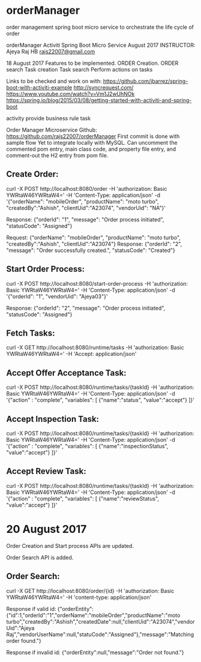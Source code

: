 # orderManager
order management spring boot micro service to orchestrate the life cycle of order

orderManager Activiti Spring Boot Micro Service
August 2017
INSTRUCTOR: Ajeya  Raj HB
rajs22007@gmail.com

18 August 2017
Features to be implemented.
ORDER Creation. 
ORDER search
Task creation
Task search
Perform actions on tasks

Links to be checked and work on with:
https://github.com/jbarrez/spring-boot-with-activiti-example 
http://syncrequest.com/ 
https://www.youtube.com/watch?v=Vm1J2wUhNOk 
https://spring.io/blog/2015/03/08/getting-started-with-activiti-and-spring-boot

activity provide business rule task

Order Manager Microservice Github:
  https://github.com/rajs22007/orderManager
  First commit is done with sample flow
  Yet to integrate locally with MySQL.
  Can uncomment the commented pom entry, main class code, and property file entry, and comment-out the H2 entry from pom file.

Create Order:
-------------
  curl -X POST http://localhost:8080/order -H 'authorization: Basic  YWRtaW46YWRtaW4=' -H 'Content-Type: application/json' -d '{"orderName": "mobileOrder", "productName": "moto turbo", "createdBy":"Ashish", "clientUid":"A23074", "vendorUid": "NA"}'
  
  Response: {"orderId": "1", "message": "Order process initiated", "statusCode": "Assigned"}
  
  Request: {"orderName": "mobileOrder", "productName": "moto turbo", "createdBy":"Ashish", "clientUid":"A23074"}
  Response: {"orderId": "2", "message": "Order successfully created.", "statusCode": "Created"}

Start Order Process:
--------------------
  curl -X POST http://localhost:8080/start-order-process -H 'authorization: Basic YWRtaW46YWRtaW4=' -H 'Content-Type: application/json' -d '{"orderId": "1", "vendorUid": "Ajeya03"}'
  
  Response: {"orderId": "2", "message": "Order process initiated", "statusCode": "Assigned"}

Fetch Tasks:
------------
  curl -X GET http://localhost:8080/runtime/tasks -H 'authorization: Basic YWRtaW46YWRtaW4=' -H 'Accept: application/json'

Accept Offer Acceptance Task:
-----------------------------
  curl -X POST http://localhost:8080/runtime/tasks/{taskId} -H 'authorization: Basic YWRtaW46YWRtaW4=' -H 'Content-Type: application/json' -d '{"action" : "complete", "variables": [ {"name":"status", "value":"accept"} ]}'

Accept Inspection Task:
-----------------------
  curl -X POST http://localhost:8080/runtime/tasks/{taskId} -H 'authorization: Basic YWRtaW46YWRtaW4=' -H 'Content-Type: application/json' -d '{"action" : "complete", "variables": [ {"name":"inspectionStatus", "value":"accept"} ]}'

Accept Review Task:
-------------------
  curl -X POST http://localhost:8080/runtime/tasks/{taskId} -H 'authorization: Basic YWRtaW46YWRtaW4=' -H 'Content-Type: application/json' -d '{"action" : "complete", "variables": [ {"name":"reviewStatus", "value":"accept"} ]}'

  
20 August 2017
==============
Order Creation and Start process APIs are updated.

Order Search API is added.

Order Search:
-------------
  curl -X GET http://localhost:8080/order/{id} -H 'authorization: Basic YWRtaW46YWRtaW4=' -H 'content-type: application/json'
  
  Response if valid id: 
  {"orderEntity":{"id":1,"orderId":"1","orderName":"mobileOrder","productName":"moto turbo","createdBy":"Ashish","createdDate":null,"clientUid":"A23074","vendorUid":"Ajeya Raj","vendorUserName":null,"statuCode":"Assigned"},"message":"Matching order found."}
  
  Response if invalid id:
  {"orderEntity":null,"message":"Order not found."}
